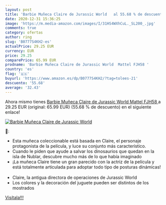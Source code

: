 ```yaml
---
layout: post
title: 'Barbie Muñeca Claire de Jurassic World   al 55.68 % de descuento'
date: 2020-12-31 15:36:25
image: 'https://m.media-amazon.com/images/I/31HS4WXhCuL._SL200_.jpg'
comments: true
category: ofertas
author: ring
slug: 'B0777S4KH2-es'
actualPrice: 29.25 EUR
currency: EUR
price: 29.25
comparePrice: 65.99 EUR
prodname: 'Barbie Muñeca Claire de Jurassic World  Mattel FJH58 '
country: 'es'
flag: '🇪🇸'
buyurl: 'https://www.amazon.es/dp/B0777S4KH2/?tag=tolees-21'
descuento: '55.68'
average: '32.43'
---
```


Ahora mismo tienes [Barbie Muñeca Claire de Jurassic World  Mattel FJH58 ](https://www.amazon.es/dp/B0777S4KH2/?tag=tolees-21) a 29.25 EUR (original: 65.99 EUR) (55.68 %  de descuento) en el siguiente enlace!

[![Barbie Muñeca Claire de Jurassic World  ](https://m.media-amazon.com/images/I/31HS4WXhCuL._SL200_.jpg)](https://www.amazon.es/dp/B0777S4KH2/?tag=tolees-21)

🔎:

- Esta muñeca coleccionable está basada en Claire, el personaje protagonista de la película, y luce su conjunto más característico. ​
- Cuando le piden que ayude a salvar los dinosaurios que quedan en la isla de Nublar, descubre mucho más de lo que había imaginado
- ¡La muñeca Claire tiene un gran parecido con la actriz de la película y está totalmente articulada para adoptar todo tipo de posturas dinámicas! ​
- Claire, la antigua directora de operaciones de Jurassic World
- Los colores y la decoración del juguete pueden ser distintos de los mostrados

[Visítala!!!](https://www.amazon.es/dp/B0777S4KH2/?tag=tolees-21)
